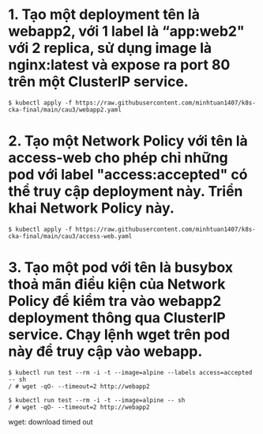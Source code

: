 # 1. Tạo một deployment tên là webapp2, với 1 label là “app:web2" với 2 replica, sử dụng image là nginx:latest và expose ra port 80 trên một ClusterIP service.
```
$ kubectl apply -f https://raw.githubusercontent.com/minhtuan1407/k8s-cka-final/main/cau3/webapp2.yaml
```
# 2. Tạo một Network Policy với tên là access-web cho phép chỉ những pod với label "access:accepted" có thể truy cập deployment này. Triển khai Network Policy này.
```
$ kubectl apply -f https://raw.githubusercontent.com/minhtuan1407/k8s-cka-final/main/cau3/access-web.yaml
```
# 3. Tạo một pod với tên là busybox thoả mãn điều kiện của Network Policy để kiểm tra vào webapp2 deployment thông qua ClusterIP service. Chạy lệnh wget trên pod này để truy cập vào webapp.
```
$ kubectl run test --rm -i -t --image=alpine --labels access=accepted -- sh
/ # wget -qO- --timeout=2 http://webapp2

$ kubectl run test --rm -i -t --image=alpine -- sh
/ # wget -qO- --timeout=2 http://webapp2
```
wget: download timed out
